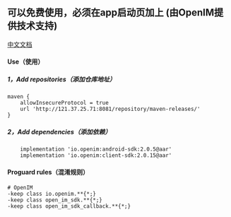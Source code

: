 ## 可以免费使用，必须在app启动页加上 (由OpenIM提供技术支持)

[中文文档](README.zh-cn.md)

#### Use（使用）

##### 1，Add repositories（添加仓库地址）

```
maven {
    allowInsecureProtocol = true
    url 'http://121.37.25.71:8081/repository/maven-releases/'
}
```

##### 2，Add dependencies（添加依赖）

```
    implementation 'io.openim:android-sdk:2.0.5@aar'
    implementation 'io.openim:client-sdk:2.0.15@aar'
```

#### Proguard rules（混淆规则）
```
# OpenIM
-keep class io.openim.**{*;}
-keep class open_im_sdk.**{*;}
-keep class open_im_sdk_callback.**{*;}
```
